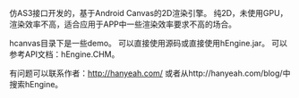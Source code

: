 仿AS3接口开发的，基于Android Canvas的2D渲染引擎。
纯2D，未使用GPU，渲染效率不高，适合应用于APP中一些渲染效率要求不高的场合。

hcanvas目录下是一些demo。
可以直接使用源码或直接使用hEngine.jar。
可以参考API文档：hEngine.CHM。

有问题可以联系作者：http://hanyeah.com/
或者从http://hanyeah.com/blog/中搜索hEngine。
